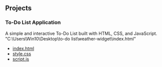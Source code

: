 ## Projects

### To-Do List Application
A simple and interactive To-Do List built with HTML, CSS, and JavaScript.
"C:\Users\Win10\Desktop\to-do list\weather-widget\index.html"
- [index.html](To-Do-list/index.html)
- [style.css](To-Do-list/style.css)
- [script.js](To-Do-list/script.js)

